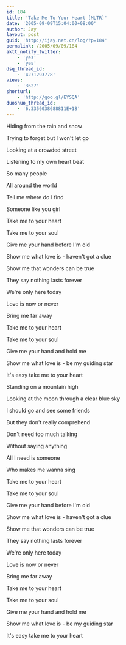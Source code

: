 ```yaml
---
id: 184
title: 'Take Me To Your Heart [MLTR]'
date: '2005-09-09T15:04:00+08:00'
author: Jay
layout: post
guid: 'http://ijay.net.cn/log/?p=184'
permalink: /2005/09/09/184
aktt_notify_twitter:
    - 'yes'
    - 'yes'
dsq_thread_id:
    - '4271293778'
views:
    - '3627'
shorturl:
    - 'http://goo.gl/EYSQA'
duoshuo_thread_id:
    - '6.3356038688811E+18'
---
```


Hiding from the rain and snow

Trying to forget but I won't let go

Looking at a crowded street

Listening to my own heart beat

So many people

All around the world

Tell me where do I find

Someone like you girl

Take me to your heart

Take me to your soul

Give me your hand before I'm old

Show me what love is - haven't got a clue

Show me that wonders can be true

They say nothing lasts forever

We're only here today

Love is now or never

Bring me far away

Take me to your heart

Take me to your soul

Give me your hand and hold me

Show me what love is - be my guiding star

It's easy take me to your heart

Standing on a mountain high

Looking at the moon through a clear blue sky

I should go and see some friends

But they don't really comprehend

Don't need too much talking

Without saying anything

All I need is someone

Who makes me wanna sing

Take me to your heart

Take me to your soul

Give me your hand before I'm old

Show me what love is - haven't got a clue

Show me that wonders can be true

They say nothing lasts forever

We're only here today

Love is now or never

Bring me far away

Take me to your heart

Take me to your soul

Give me your hand and hold me

Show me what love is - be my guiding star

It's easy take me to your heart